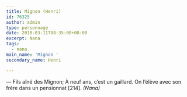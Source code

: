 ```yaml
---
title: Mignon (Henri)
id: 76325
author: admin
type: personnage
date: 2010-03-11T08:35:00+00:00
excerpt: Nana
tags:
  - nana
main_name: 'Mignon '
secondary_name: Henri

---
```

— Fils aîné des Mignon; À neuf ans, c’est un gaillard. On l’élève avec son frère dans un pensionnat [214]. _(Nana)_